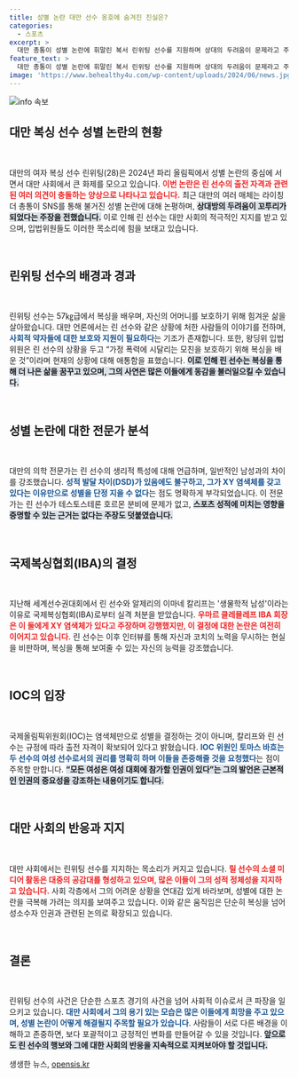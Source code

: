 ```yaml
---
title: 성별 논란 대만 선수 옹호에 숨겨진 진실은?
categories:
  - 스포츠
excerpt: >
  대만 총통이 성별 논란에 휘말린 복서 린위팅 선수를 지원하며 상대의 두려움이 문제라고 주장했다. IOC는 이들의 올림픽 출전 자격을 보장하며 여성으로 인정받을 권리가 있다라고 강조했다.
feature_text: >
  대만 총통이 성별 논란에 휘말린 복서 린위팅 선수를 지원하며 상대의 두려움이 문제라고 주장했다. IOC는 이들의 올림픽 출전 자격을 보장하며 여성으로 인정받을 권리가 있다라고 강조했다.
image: 'https://www.behealthy4u.com/wp-content/uploads/2024/06/news.jpg'
---
```


<p><img src="https://www.behealthy4u.com/wp-content/uploads/2024/06/news.jpg" alt="info 속보" /></p>

<h2 data-ke-size="size26">대만 복싱 선수 성별 논란의 현황</h2>

<p data-ke-size="size16">&nbsp;</p>

<p>대만의 여자 복싱 선수 린위팅(28)은 2024년 파리 올림픽에서 성별 논란의 중심에 서면서 대만 사회에서 큰 화제를 모으고 있습니다. <b><span style="color: #ee2323;">이번 논란은 린 선수의 출전 자격과 관련된 여러 의견이 충돌하는 양상으로 나타나고 있습니다.</span></b> 최근 대만의 여러 매체는 라이칭더 총통이 SNS를 통해 불거진 성별 논란에 대해 논평하며, <b><span style="background-color: #21538527;">상대방의 두려움이 꼬투리가 되었다는 주장을 전했습니다.</span></b> 이로 인해 린 선수는 대만 사회의 적극적인 지지를 받고 있으며, 입법위원들도 이러한 목소리에 힘을 보태고 있습니다. </p>

<p data-ke-size="size16">&nbsp;</p>

<h2 data-ke-size="size26">린위팅 선수의 배경과 경과</h2>

<p data-ke-size="size16">&nbsp;</p>

<p>린위팅 선수는 57㎏급에서 복싱을 배우며, 자신의 어머니를 보호하기 위해 힘겨운 삶을 살아왔습니다. 대만 언론에서는 린 선수와 같은 상황에 처한 사람들의 이야기를 전하며, <b><span style="color: #1a5490;">사회적 약자들에 대한 보호와 지원이 필요하다</span></b>는 기조가 존재합니다. 또한, 왕딩위 입법위원은 린 선수의 상황을 두고 “가정 폭력에 시달리는 모친을 보호하기 위해 복싱을 배운 것”이라며 현재의 상황에 대해 애통함을 표했습니다. <b><span style="background-color: #21538527;">이로 인해 린 선수는 복싱을 통해 더 나은 삶을 꿈꾸고 있으며, 그의 사연은 많은 이들에게 동감을 불러일으킬 수 있습니다.</span></b></p>

<p data-ke-size="size16">&nbsp;</p>

<h2 data-ke-size="size26">성별 논란에 대한 전문가 분석</h2>

<p data-ke-size="size16">&nbsp;</p>

<p>대만의 의학 전문가는 린 선수의 생리적 특성에 대해 언급하며, 일반적인 남성과의 차이를 강조했습니다. <b><span style="color: #1a5490;">성적 발달 차이(DSD)가 있음에도 불구하고, 그가 XY 염색체를 갖고 있다는 이유만으로 성별을 단정 지을 수 없다</span></b>는 점도 명확하게 부각되었습니다. 이 전문가는 린 선수가 테스토스테론 호르몬 분비에 문제가 없고, <b><span style="background-color: #21538527;">스포츠 성적에 미치는 영향을 증명할 수 있는 근거는 없다는 주장도 덧붙였습니다.</span></b></p>

<p data-ke-size="size16">&nbsp;</p>

<h2 data-ke-size="size26">국제복싱협회(IBA)의 결정</h2>

<p data-ke-size="size16">&nbsp;</p>

<p>지난해 세계선수권대회에서 린 선수와 알제리의 이마네 칼리프는 '생물학적 남성'이라는 이유로 국제복싱협회(IBA)로부터 실격 처분을 받았습니다. <b><span style="color: #ee2323;">우마르 클레믈레프 IBA 회장은 이 둘에게 XY 염색체가 있다고 주장하며 강행했지만, 이 결정에 대한 논란은 여전히 이어지고 있습니다.</span></b> 린 선수는 이후 인터뷰를 통해 자신과 코치의 노력을 무시하는 현실을 비판하며, 복싱을 통해 보여줄 수 있는 자신의 능력을 강조했습니다. </p>

<p data-ke-size="size16">&nbsp;</p>

<h2 data-ke-size="size26">IOC의 입장</h2>

<p data-ke-size="size16">&nbsp;</p>

<p>국제올림픽위원회(IOC)는 염색체만으로 성별을 결정하는 것이 아니며, 칼리프와 린 선수는 규정에 따라 출전 자격이 확보되어 있다고 밝혔습니다. <b><span style="color: #1a5490;">IOC 위원인 토마스 바흐는 두 선수의 여성 선수로서의 권리를 명확히 하며 이들을 존중해줄 것을 요청했다</span></b>는 점이 주목할 만합니다. <b><span style="background-color: #21538527;">“모든 여성은 여성 대회에 참가할 인권이 있다”는 그의 발언은 근본적인 인권의 중요성을 강조하는 내용이기도 합니다.</span></b></p>

<p data-ke-size="size16">&nbsp;</p>

<h2 data-ke-size="size26">대만 사회의 반응과 지지</h2>

<p data-ke-size="size16">&nbsp;</p>

<p>대만 사회에서는 린위팅 선수를 지지하는 목소리가 커지고 있습니다. <b><span style="color: #ee2323;">릴 선수의 소셜 미디어 활동은 대중의 공감대를 형성하고 있으며, 많은 이들이 그의 성적 정체성을 지지하고 있습니다.</span></b> 사회 각층에서 그의 어려운 상황을 연대감 있게 바라보며, 성별에 대한 논란을 극복해 가려는 의지를 보여주고 있습니다. 이와 같은 움직임은 단순히 복싱을 넘어 성소수자 인권과 관련된 논의로 확장되고 있습니다. </p>

<p data-ke-size="size16">&nbsp;</p>

<h2 data-ke-size="size26">결론</h2>

<p data-ke-size="size16">&nbsp;</p>

<p>린위팅 선수의 사건은 단순한 스포츠 경기의 사건을 넘어 사회적 이슈로서 큰 파장을 일으키고 있습니다. <b><span style="color: #1a5490;">대만 사회에서 그의 용기 있는 모습은 많은 이들에게 희망을 주고 있으며, 성별 논란이 어떻게 해결될지 주목할 필요가 있습니다</span></b>. 사람들이 서로 다른 배경을 이해하고 존중하면, 보다 포괄적이고 긍정적인 변화를 만들어갈 수 있을 것입니다. <b><span style="background-color: #21538527;">앞으로도 린 선수의 행보와 그에 대한 사회의 반응을 지속적으로 지켜보아야 할 것입니다.</span></b></p>
생생한 뉴스, <a href="https://opensis.kr" rel="dofollow">opensis.kr</a>


